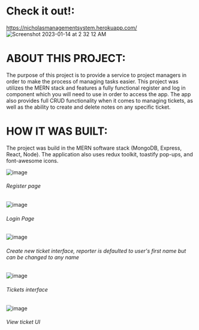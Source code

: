# Check it out!:
https://nicholasmanagementsystem.herokuapp.com/
![Screenshot 2023-01-14 at 2 32 12 AM](https://user-images.githubusercontent.com/77363160/212461478-3f0eb19a-a09d-4070-8b3e-15550d2e91bf.png)

# ABOUT THIS PROJECT:

The purpose of this project is to provide a service to project managers in order to make the process of managing tasks easier. This project was utilizes the MERN stack and features a fully functional register and log in component which you will need to use in order to access the app. The app also provides full CRUD functionality when it comes to managing tickets, as well as the ability to create and delete notes on any specific ticket. 

# HOW IT WAS BUILT:

The project was build in the MERN software stack (MongoDB, Express, React, Node). The application also uses redux toolkit, toastify pop-ups, and font-awesome icons.

![image](https://user-images.githubusercontent.com/77363160/212461865-ee96ded0-2772-450e-adfb-8d9a8dba58ca.png)
###### Register page

![image](https://user-images.githubusercontent.com/77363160/212461909-f42ae174-41f3-4113-97b2-ef7596e28c72.png)
###### Login Page

![image](https://user-images.githubusercontent.com/77363160/212462050-fc155c88-57a3-446e-a9d9-153c4cdf3899.png)
###### Create new ticket interface, reporter is defaulted to user's first name but can be changed to any name

![image](https://user-images.githubusercontent.com/77363160/212462130-7cdb388d-1021-417e-be38-8d749823af9e.png)
###### Tickets interface

![image](https://user-images.githubusercontent.com/77363160/212462146-19a6b08e-d1bf-468c-84be-d3cf5b3ec2e4.png)
###### View ticket UI
